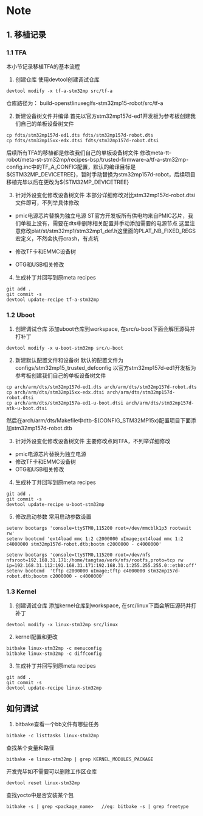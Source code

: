 # Note

## 1. 移植记录
### 1.1 TFA
本小节记录移植TFA的基本流程
1. 创建仓库
使用devtool创建调试仓库
```
devtool modify -x tf-a-stm32mp src/tf-a
```
仓库路径为： build-openstlinuxeglfs-stm32mp15-robot/src/tf-a

2. 新建设备树文件并编译
首先以官方stm32mp157d-ed1开发板为参考板创建我们自己的单板设备树文件
```
cp fdts/stm32mp157d-ed1.dts fdts/stm32mp157d-robot.dts
cp fdts/stm32mp15xx-edx.dtsi fdts/stm32mp157d-robot.dtsi
```
后续所有TFA的移植都是修改我们自己的单板设备树文件
修改meta-tt-robot/meta-st-stm32mp/recipes-bsp/trusted-firmware-a/tf-a-stm32mp-config.inc中的TF_A_CONFIG配置，默认的编译目标是\${STM32MP_DEVICETREE}，暂时手动替换为stm32mp157d-robot，后续项目移植完毕以后在更改为\${STM32MP_DEVICETREE}

3. 针对外设变化修改设备树文件
本部分详细修改对比stm32mp157d-robot.dtsi文件即可，不列举具体修改
- pmic电源芯片替换为独立电源
ST官方开发板所有供电均来自PMIC芯片，我们单板上没有，需要在dts中删除相关配置并手动添加需要的电源节点
这里注意修改plat/st/stm32mp1/stm32mp1_def.h这里面的PLAT_NB_FIXED_REGS宏定义，不然会执行crash，有点坑

- 修改TF卡和EMMC设备树

- OTG和USB相关修改

4. 生成补丁并回写到原meta recipes
```
git add .
git commit -s
devtool update-recipe tf-a-stm32mp
```

### 1.2 Uboot
1. 创建调试仓库
添加uboot仓库到workspace, 在src/u-boot下面会解压源码并打补丁
```
devtool modify -x u-boot-stm32mp src/u-boot
```

2. 新建默认配置文件和设备树
默认的配置文件为configs/stm32mp15_trusted_defconfig
以官方stm32mp157d-ed1开发板为参考板创建我们自己的单板设备树文件
```
cp arch/arm/dts/stm32mp157d-ed1.dts arch/arm/dts/stm32mp157d-robot.dts
cp arch/arm/dts/stm32mp15xx-edx.dtsi arch/arm/dts/stm32mp157d-robot.dtsi
cp arch/arm/dts/stm32mp157a-ed1-u-boot.dtsi arch/arm/dts/stm32mp157d-atk-u-boot.dtsi 
```
然后在arch/arm/dts/Makefile中dtb-\$(CONFIG_STM32MP15x)配置项目下面添加stm32mp157d-robot.dtb

3. 针对外设变化修改设备树文件
主要修改点同TFA，不列举详细修改
- pmic电源芯片替换为独立电源
- 修改TF卡和EMMC设备树
- OTG和USB相关修改

4. 生成补丁并回写到原meta recipes
```
git add .
git commit -s
devtool update-recipe u-boot-stm32mp
```
5. 修改启动参数
常用启动参数设置
```
setenv bootargs 'console=ttySTM0,115200 root=/dev/mmcblk1p3 rootwait rw'
setenv bootcmd 'ext4load mmc 1:2 c2000000 uImage;ext4load mmc 1:2 c4000000 stm32mp157d-robot.dtb;bootm c2000000 - c4000000'

setenv bootargs 'console=ttySTM0,115200 root=/dev/nfs nfsroot=192.168.31.171:/home/tangtao/work/nfs/rootfs,proto=tcp rw ip=192.168.31.112:192.168.31.171:192.168.31.1:255.255.255.0::eth0:off'
setenv bootcmd  'tftp c2000000 uImage;tftp c4000000 stm32mp157d-robot.dtb;bootm c2000000 - c4000000'

```
### 1.3 Kernel
1. 创建调试仓库
添加kernel仓库到workspace, 在src/linux下面会解压源码并打补丁
```
devtool modify -x linux-stm32mp src/linux
```

2. kernel配置和更改
```
bitbake linux-stm32mp -c menuconfig
bitbake linux-stm32mp -c diffconfig
```

3. 生成补丁并回写到原meta recipes
```
git add .
git commit -s
devtool update-recipe linux-stm32mp
```

## 如何调试
1. bitbake查看一个bb文件有哪些任务
```
bitbake -c listtasks linux-stm32mp
```

查找某个变量和路径
```
bitbake -e linux-stm32mp | grep KERNEL_MODULES_PACKAGE
```

开发完毕如不需要可以删除工作区仓库
```
devtool reset linux-stm32mp
```

查找yocto中是否安装某个包
```
bitbake -s | grep <package_name>   //eg: bitbake -s | grep freetype
```